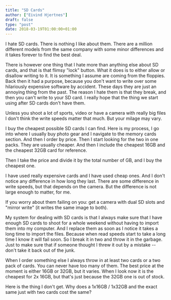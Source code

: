 ```yaml
---
title: "SD Cards"
author: ["Eivind Hjertnes"]
draft: false
type: "post"
date: 2018-03-19T01:00:00+01:00
---
```


I hate SD cards. There is nothing I like about them. There are a million
different models from the same company with some minor differences and
it takes forever to find the best deal.

There is however one thing that I hate more than anything else about SD
cards, and that is that flimsy "lock" button. What it does is to either
allow or disallow writing to it. It is something I assume are coming
from the floppies. Back then it had a purpose, because you don't want to
write over some hilariously expensive software by accident. These days
they are just an annoying thing from the past. The reason I hate them is
that they break, and then you can't write to your SD card. I really hope
that the thing we start using after SD cards don't have them.

Unless you shoot a lot of sports, video or have a camera with really big
files I don't think the write speeds matter that much. But your milage
may vary.

I buy the cheapest possible SD cards I can find. Here is my process, I
go into where I usually buy photo gear and I navigate to the memory
cards section. And then I order by price. Then I start looking for the
two in one packs. They are usually cheaper. And then I include the
cheapest 16GB and the cheapest 32GB card for reference.

Then I take the price and divide it by the total number of GB, and I buy
the cheapest one.

I have used really expensive cards and I have used cheap ones. And I
don't notice any difference in how long they last. There are some
difference in write speeds, but that depends on the camera. But the
difference is not large enough to matter, for me.

If you worry about them failing on you: get a camera with dual SD slots
and "mirror write" (it writes the same image to both).

My system for dealing with SD cards is that I always make sure that I
have enough SD cards to shoot for a whole weekend without having to
import them into my computer. And I replace them as soon as I notice it
takes a long time to import the files. Because when read speeds start to
take a long time I know it will fail soon. So I break it in two and
throw it in the garbage. Just to make sure that if someone thought I
threw it out by a mistake -- don't take it back out of the junk.

When I order something else I always throw in at least two cards or a
two pack of cards. You can never have too many of them. The best price
at the moment is either 16GB or 32GB, but it varies. When I look now it
is the cheapest for 2x 16GB, but that's just because the 32GB one is out
of stock.

Here is the thing I don't get. Why does a 1x16GB / 1x32GB and the exact
same just with two cards cost the same?
